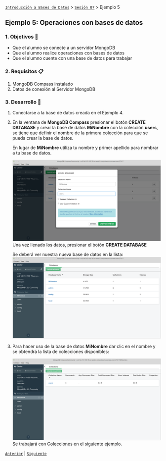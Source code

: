 [`Introducción a Bases de Datos`](../../Readme.md) > [`Sesión 07`](../Readme.md) > Ejemplo 5
## Ejemplo 5: Operaciones con bases de datos

### 1. Objetivos :dart:
- Que el alumno se conecte a un servidor MongoDB
- Que el alumno realice operaciones con bases de datos
- Que el alumno cuente con una base de datos para trabajar

### 2. Requisitos :clipboard:
1. MongoDB Compass instalado
1. Datos de conexión al Servidor MongoDB

### 3. Desarrollo :rocket:
1. Conectarse a la base de datos creada en el Ejemplo 4.

1. En la ventana de __MongoDB Compass__ presionar el botón __CREATE DATABASE__ y crear la base de datos __MiNombre__ con la colección __users__, se tiene que definir el nombre de la primera colección para que se pueda crear la base de datos.

   En lugar de __MiNombre__ utiliza tu nombre y primer apellido para nombrar a tu base de datos.

   ![Creando base de datos](imagenes/creando-basededatos.png)
   Una vez llenado los datos, presionar el botón __CREATE DATABASE__

   Se deberá ver nuestra nueva base de datos en la lista:
   ![Lista de bases de datos](imagenes/lista-basededatos.png)

1. Para hacer uso de la base de datos __MiNombre__ dar clic en el nombre y se obtendrá la lista de colecciones disponibles:

   ![Lista de colecciones](imagenes/lista-colecciones.png)
   Se trabajará con Colecciones en el siguiente ejemplo.

[`Anterior`](../Readme.md#operaciones-con-bases-de-datos-1) | [`Siguiente`](../Readme.md#realizando-operaciones-con-colecciones-e-importando-datos)      
